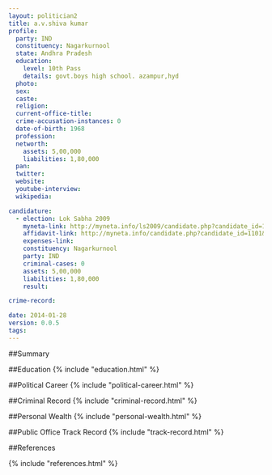 ```yaml
---
layout: politician2
title: a.v.shiva kumar
profile: 
  party: IND
  constituency: Nagarkurnool
  state: Andhra Pradesh
  education: 
    level: 10th Pass
    details: govt.boys high school. azampur,hyd
  photo: 
  sex: 
  caste: 
  religion: 
  current-office-title: 
  crime-accusation-instances: 0
  date-of-birth: 1968
  profession: 
  networth: 
    assets: 5,00,000
    liabilities: 1,80,000
  pan: 
  twitter: 
  website: 
  youtube-interview: 
  wikipedia: 

candidature: 
  - election: Lok Sabha 2009
    myneta-link: http://myneta.info/ls2009/candidate.php?candidate_id=1101
    affidavit-link: http://myneta.info/candidate.php?candidate_id=1101&scan=original
    expenses-link: 
    constituency: Nagarkurnool 
    party: IND
    criminal-cases: 0
    assets: 5,00,000
    liabilities: 1,80,000
    result:  

crime-record: 

date: 2014-01-28
version: 0.0.5
tags: 
---
```

##Summary


##Education
{% include "education.html" %}


##Political Career
{% include "political-career.html" %}


##Criminal Record
{% include "criminal-record.html" %}


##Personal Wealth
{% include "personal-wealth.html" %}


##Public Office Track Record
{% include "track-record.html" %}


##References


{% include "references.html" %}